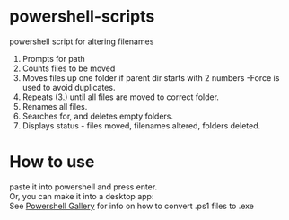 # powershell-scripts
powershell script for altering filenames

1. Prompts for path 
2. Counts files to be moved 
3. Moves files up one folder if parent dir starts with 2 numbers -Force is used to avoid duplicates.
4. Repeats (3.) until all files are moved to correct folder.
5. Renames all files.
6. Searches for, and deletes empty folders.
7. Displays status - files moved, filenames altered, folders deleted.

# How to use
paste it into powershell and press enter. \
Or, you can make it into a desktop app: \
See [Powershell Gallery](https://www.powershellgallery.com/packages/ps2exe/1.0.10) for info on how to convert .ps1 files to .exe
